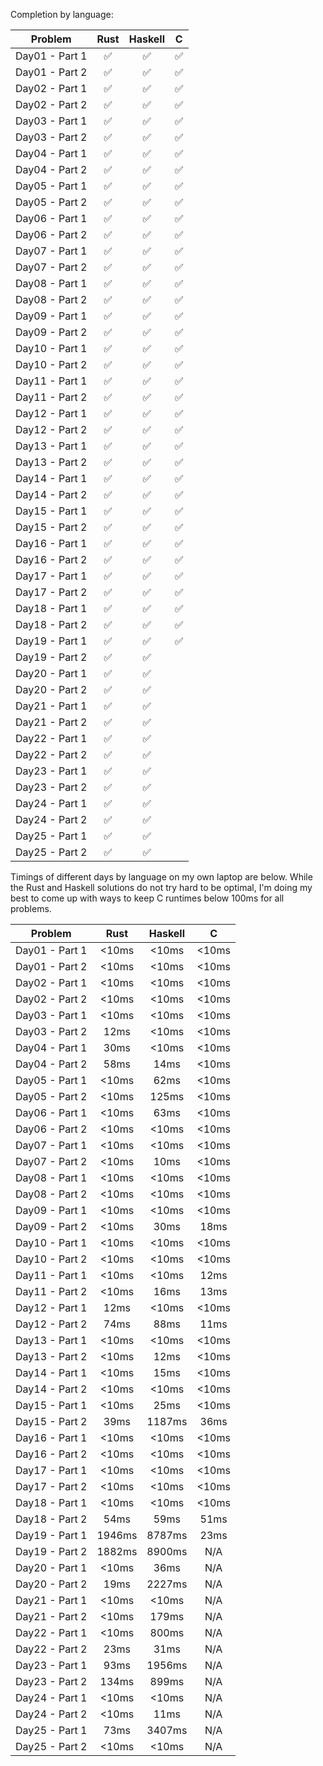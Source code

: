 Completion by language:

| Problem| Rust| Haskell| C|
| :---: | :---: | :---: | :---: |
| Day01 - Part 1 | ✅ | ✅ | ✅ |
| Day01 - Part 2 | ✅ | ✅ | ✅ |
| Day02 - Part 1 | ✅ | ✅ | ✅ |
| Day02 - Part 2 | ✅ | ✅ | ✅ |
| Day03 - Part 1 | ✅ | ✅ | ✅ |
| Day03 - Part 2 | ✅ | ✅ | ✅ |
| Day04 - Part 1 | ✅ | ✅ | ✅ |
| Day04 - Part 2 | ✅ | ✅ | ✅ |
| Day05 - Part 1 | ✅ | ✅ | ✅ |
| Day05 - Part 2 | ✅ | ✅ | ✅ |
| Day06 - Part 1 | ✅ | ✅ | ✅ |
| Day06 - Part 2 | ✅ | ✅ | ✅ |
| Day07 - Part 1 | ✅ | ✅ | ✅ |
| Day07 - Part 2 | ✅ | ✅ | ✅ |
| Day08 - Part 1 | ✅ | ✅ | ✅ |
| Day08 - Part 2 | ✅ | ✅ | ✅ |
| Day09 - Part 1 | ✅ | ✅ | ✅ |
| Day09 - Part 2 | ✅ | ✅ | ✅ |
| Day10 - Part 1 | ✅ | ✅ | ✅ |
| Day10 - Part 2 | ✅ | ✅ | ✅ |
| Day11 - Part 1 | ✅ | ✅ | ✅ |
| Day11 - Part 2 | ✅ | ✅ | ✅ |
| Day12 - Part 1 | ✅ | ✅ | ✅ |
| Day12 - Part 2 | ✅ | ✅ | ✅ |
| Day13 - Part 1 | ✅ | ✅ | ✅ |
| Day13 - Part 2 | ✅ | ✅ | ✅ |
| Day14 - Part 1 | ✅ | ✅ | ✅ |
| Day14 - Part 2 | ✅ | ✅ | ✅ |
| Day15 - Part 1 | ✅ | ✅ | ✅ |
| Day15 - Part 2 | ✅ | ✅ | ✅ |
| Day16 - Part 1 | ✅ | ✅ | ✅ |
| Day16 - Part 2 | ✅ | ✅ | ✅ |
| Day17 - Part 1 | ✅ | ✅ | ✅ |
| Day17 - Part 2 | ✅ | ✅ | ✅ |
| Day18 - Part 1 | ✅ | ✅ | ✅ |
| Day18 - Part 2 | ✅ | ✅ | ✅ |
| Day19 - Part 1 | ✅ | ✅ | ✅ |
| Day19 - Part 2 | ✅ | ✅ |   |
| Day20 - Part 1 | ✅ | ✅ |   |
| Day20 - Part 2 | ✅ | ✅ |   |
| Day21 - Part 1 | ✅ | ✅ |   |
| Day21 - Part 2 | ✅ | ✅ |   |
| Day22 - Part 1 | ✅ | ✅ |   |
| Day22 - Part 2 | ✅ | ✅ |   |
| Day23 - Part 1 | ✅ | ✅ |   |
| Day23 - Part 2 | ✅ | ✅ |   |
| Day24 - Part 1 | ✅ | ✅ |   |
| Day24 - Part 2 | ✅ | ✅ |   |
| Day25 - Part 1 | ✅ | ✅ |   |
| Day25 - Part 2 | ✅ | ✅ |   |

Timings of different days by language on my own laptop are below. While the Rust and Haskell
solutions do not try hard to be optimal, I'm doing my best to come up with ways to keep C
runtimes below 100ms for all problems.

| Problem| Rust| Haskell| C|
| :---: | :---: | :---: | :---: |
| Day01 - Part 1 | <10ms | <10ms | <10ms |
| Day01 - Part 2 | <10ms | <10ms | <10ms |
| Day02 - Part 1 | <10ms | <10ms | <10ms |
| Day02 - Part 2 | <10ms | <10ms | <10ms |
| Day03 - Part 1 | <10ms | <10ms | <10ms |
| Day03 - Part 2 | 12ms | <10ms | <10ms |
| Day04 - Part 1 | 30ms | <10ms | <10ms |
| Day04 - Part 2 | 58ms | 14ms | <10ms |
| Day05 - Part 1 | <10ms | 62ms | <10ms |
| Day05 - Part 2 | <10ms | 125ms | <10ms |
| Day06 - Part 1 | <10ms | 63ms | <10ms |
| Day06 - Part 2 | <10ms | <10ms | <10ms |
| Day07 - Part 1 | <10ms | <10ms | <10ms |
| Day07 - Part 2 | <10ms | 10ms | <10ms |
| Day08 - Part 1 | <10ms | <10ms | <10ms |
| Day08 - Part 2 | <10ms | <10ms | <10ms |
| Day09 - Part 1 | <10ms | <10ms | <10ms |
| Day09 - Part 2 | <10ms | 30ms | 18ms |
| Day10 - Part 1 | <10ms | <10ms | <10ms |
| Day10 - Part 2 | <10ms | <10ms | <10ms |
| Day11 - Part 1 | <10ms | <10ms | 12ms |
| Day11 - Part 2 | <10ms | 16ms | 13ms |
| Day12 - Part 1 | 12ms | <10ms | <10ms |
| Day12 - Part 2 | 74ms | 88ms | 11ms |
| Day13 - Part 1 | <10ms | <10ms | <10ms |
| Day13 - Part 2 | <10ms | 12ms | <10ms |
| Day14 - Part 1 | <10ms | 15ms | <10ms |
| Day14 - Part 2 | <10ms | <10ms | <10ms |
| Day15 - Part 1 | <10ms | 25ms | <10ms |
| Day15 - Part 2 | 39ms | 1187ms | 36ms |
| Day16 - Part 1 | <10ms | <10ms | <10ms |
| Day16 - Part 2 | <10ms | <10ms | <10ms |
| Day17 - Part 1 | <10ms | <10ms | <10ms |
| Day17 - Part 2 | <10ms | <10ms | <10ms |
| Day18 - Part 1 | <10ms | <10ms | <10ms |
| Day18 - Part 2 | 54ms | 59ms | 51ms |
| Day19 - Part 1 | 1946ms | 8787ms | 23ms |
| Day19 - Part 2 | 1882ms | 8900ms | N/A |
| Day20 - Part 1 | <10ms | 36ms | N/A |
| Day20 - Part 2 | 19ms | 2227ms | N/A |
| Day21 - Part 1 | <10ms | <10ms | N/A |
| Day21 - Part 2 | <10ms | 179ms | N/A |
| Day22 - Part 1 | <10ms | 800ms | N/A |
| Day22 - Part 2 | 23ms | 31ms | N/A |
| Day23 - Part 1 | 93ms | 1956ms | N/A |
| Day23 - Part 2 | 134ms | 899ms | N/A |
| Day24 - Part 1 | <10ms | <10ms | N/A |
| Day24 - Part 2 | <10ms | 11ms | N/A |
| Day25 - Part 1 | 73ms | 3407ms | N/A |
| Day25 - Part 2 | <10ms | <10ms | N/A |
